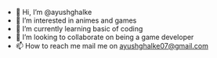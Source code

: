 - 👋 Hi, I’m @ayushghalke
- 👀 I’m interested in animes and games 
- 🌱 I’m currently learning basic of coding 
- 💞️ I’m looking to collaborate on being a game developer 
- 📫 How to reach me mail me on ayushghalke07@gmail.com
<!---
ayushghalke/ayushghalke is a ✨ special ✨ repository because its `README.md` (this file) appears on your GitHub profile.
You can click the Preview link to take a look at your changes.
--->
